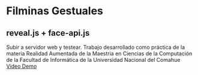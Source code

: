 # Filminas Gestuales

## reveal.js + face-api.js

Subir a servidor web y testear.
Trabajo desarrollado como práctica de la materia Realidad Aumentada de la Maestria en Ciencias de la Computación de la Facultad de Informática de la Universidad Nacional del Comahue
[Video Demo](https://drive.google.com/file/d/105lp2EcnbCDcKa7UqULUUzMT2mIKpEZI/view?usp=sharing)